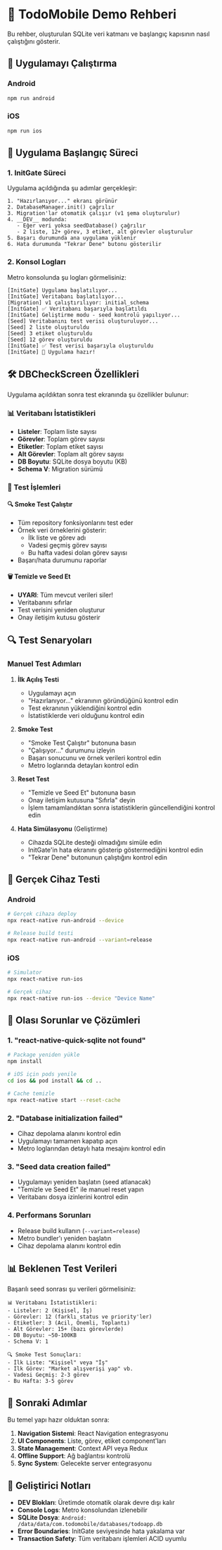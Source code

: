 # 🚀 TodoMobile Demo Rehberi

Bu rehber, oluşturulan SQLite veri katmanı ve başlangıç kapısının nasıl çalıştığını gösterir.

## 📱 Uygulamayı Çalıştırma

### Android
```bash
npm run android
```

### iOS  
```bash
npm run ios
```

## 🔧 Uygulama Başlangıç Süreci

### 1. InitGate Süreci
Uygulama açıldığında şu adımlar gerçekleşir:

```
1. "Hazırlanıyor..." ekranı görünür
2. DatabaseManager.init() çağrılır
3. Migration'lar otomatik çalışır (v1 şema oluşturulur)
4. __DEV__ modunda:
   - Eğer veri yoksa seedDatabase() çağrılır
   - 2 liste, 12+ görev, 3 etiket, alt görevler oluşturulur
5. Başarı durumunda ana uygulama yüklenir
6. Hata durumunda "Tekrar Dene" butonu gösterilir
```

### 2. Konsol Logları
Metro konsolunda şu logları görmelisiniz:

```
[InitGate] Uygulama başlatılıyor...
[InitGate] Veritabanı başlatılıyor...
[Migration] v1 çalıştırılıyor: initial_schema
[InitGate] ✅ Veritabanı başarıyla başlatıldı
[InitGate] Geliştirme modu - seed kontrolü yapılıyor...
[Seed] Veritabanını test verisi oluşturuluyor...
[Seed] 2 liste oluşturuldu
[Seed] 3 etiket oluşturuldu
[Seed] 12 görev oluşturuldu
[InitGate] ✅ Test verisi başarıyla oluşturuldu
[InitGate] 🎉 Uygulama hazır!
```

## 🛠 DBCheckScreen Özellikleri

Uygulama açıldıktan sonra test ekranında şu özellikler bulunur:

### 📊 Veritabanı İstatistikleri
- **Listeler**: Toplam liste sayısı
- **Görevler**: Toplam görev sayısı  
- **Etiketler**: Toplam etiket sayısı
- **Alt Görevler**: Toplam alt görev sayısı
- **DB Boyutu**: SQLite dosya boyutu (KB)
- **Schema V**: Migration sürümü

### 🧪 Test İşlemleri

#### 🔍 Smoke Test Çalıştır
- Tüm repository fonksiyonlarını test eder
- Örnek veri örneklerini gösterir:
  - İlk liste ve görev adı
  - Vadesi geçmiş görev sayısı
  - Bu hafta vadesi dolan görev sayısı
- Başarı/hata durumunu raporlar

#### 🗑 Temizle ve Seed Et
- **UYARI**: Tüm mevcut verileri siler!
- Veritabanını sıfırlar
- Test verisini yeniden oluşturur
- Onay iletişim kutusu gösterir

## 🔍 Test Senaryoları

### Manuel Test Adımları

1. **İlk Açılış Testi**
   - Uygulamayı açın
   - "Hazırlanıyor..." ekranının göründüğünü kontrol edin
   - Test ekranının yüklendiğini kontrol edin
   - İstatistiklerde veri olduğunu kontrol edin

2. **Smoke Test**
   - "Smoke Test Çalıştır" butonuna basın
   - "Çalışıyor..." durumunu izleyin
   - Başarı sonucunu ve örnek verileri kontrol edin
   - Metro loglarında detayları kontrol edin

3. **Reset Test**
   - "Temizle ve Seed Et" butonuna basın
   - Onay iletişim kutusuna "Sıfırla" deyin
   - İşlem tamamlandıktan sonra istatistiklerin güncellendiğini kontrol edin

4. **Hata Simülasyonu** (Geliştirme)
   - Cihazda SQLite desteği olmadığını simüle edin
   - InitGate'in hata ekranını gösterip göstermediğini kontrol edin
   - "Tekrar Dene" butonunun çalıştığını kontrol edin

## 📱 Gerçek Cihaz Testi

### Android
```bash
# Gerçek cihaza deploy
npx react-native run-android --device

# Release build testi
npx react-native run-android --variant=release
```

### iOS
```bash
# Simulator
npx react-native run-ios

# Gerçek cihaz
npx react-native run-ios --device "Device Name"
```

## 🐛 Olası Sorunlar ve Çözümleri

### 1. "react-native-quick-sqlite not found"
```bash
# Package yeniden yükle
npm install

# iOS için pods yenile
cd ios && pod install && cd ..

# Cache temizle
npx react-native start --reset-cache
```

### 2. "Database initialization failed"
- Cihaz depolama alanını kontrol edin
- Uygulamayı tamamen kapatıp açın
- Metro loglarından detaylı hata mesajını kontrol edin

### 3. "Seed data creation failed"  
- Uygulamayı yeniden başlatın (seed atlanacak)
- "Temizle ve Seed Et" ile manuel reset yapın
- Veritabanı dosya izinlerini kontrol edin

### 4. Performans Sorunları
- Release build kullanın (`--variant=release`)
- Metro bundler'ı yeniden başlatın
- Cihaz depolama alanını kontrol edin

## 📊 Beklenen Test Verileri

Başarılı seed sonrası şu verileri görmelisiniz:

```
📊 Veritabanı İstatistikleri:
- Listeler: 2 (Kişisel, İş)
- Görevler: 12 (farklı status ve priority'ler)
- Etiketler: 3 (Acil, Önemli, Toplantı)
- Alt Görevler: 15+ (bazı görevlerde)
- DB Boyutu: ~50-100KB
- Schema V: 1

🔍 Smoke Test Sonuçları:
- İlk Liste: "Kişisel" veya "İş"
- İlk Görev: "Market alışverişi yap" vb.
- Vadesi Geçmiş: 2-3 görev
- Bu Hafta: 3-5 görev
```

## 🚀 Sonraki Adımlar

Bu temel yapı hazır olduktan sonra:

1. **Navigation Sistemi**: React Navigation entegrasyonu
2. **UI Components**: Liste, görev, etiket component'ları
3. **State Management**: Context API veya Redux
4. **Offline Support**: Ağ bağlantısı kontrolü
5. **Sync System**: Gelecekte server entegrasyonu

## 📝 Geliştirici Notları

- **__DEV__ Blokları**: Üretimde otomatik olarak devre dışı kalır
- **Console Logs**: Metro konsolundan izlenebilir
- **SQLite Dosya**: `Android: /data/data/com.todomobile/databases/todoapp.db`
- **Error Boundaries**: InitGate seviyesinde hata yakalama var
- **Transaction Safety**: Tüm veritabanı işlemleri ACID uyumlu
